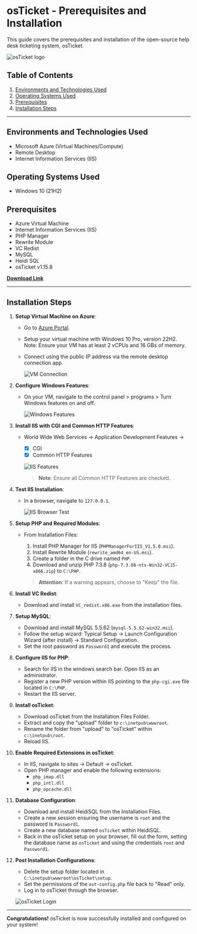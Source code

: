 
# osTicket - Prerequisites and Installation


This guide covers the prerequisites and installation of the open-source help desk ticketing system, osTicket.

![osTicket logo](https://i.imgur.com/Clzj7Xs.png)

## **Table of Contents**
1. [Environments and Technologies Used](#environments-and-technologies-used)
2. [Operating Systems Used](#operating-systems-used)
3. [Prerequisites](#prerequisites)
4. [Installation Steps](#installation-steps)

---

## **Environments and Technologies Used**
- Microsoft Azure (Virtual Machines/Compute)
- Remote Desktop
- Internet Information Services (IIS)

## **Operating Systems Used**
- Windows 10 (21H2)

## **Prerequisites**
- Azure Virtual Machine
- Internet Information Services (IIS)
- PHP Manager
- Rewrite Module
- VC Redist
- MySQL
- Heidi SQL
- osTicket v1.15.8

[**Download Link**](https://drive.google.com/drive/u/0/folders/1APMfNyfNzcxZC6EzdaNfdZsUwxWYChf6)

---

## **Installation Steps**

1. **Setup Virtual Machine on Azure**:
   - Go to [Azure Portal](https://portal.azure.com/).
   - Setup your virtual machine with Windows 10 Pro, version 22H2. Note: Ensure your VM has at least 2 vCPUs and 16 GBs of memory.
   - Connect using the public IP address via the remote desktop connection app.

     ![VM Connection](https://imgur.com/MAhXK2e.png)

2. **Configure Windows Features**:
   - On your VM, navigate to the control panel > programs > Turn Windows features on and off.

     ![Windows Features](https://imgur.com/fGXMpx4.png)

3. **Install IIS with CGI and Common HTTP Features**:
   - World Wide Web Services -> Application Development Features ->
     - [X] CGI
     - [X] Common HTTP Features

     ![IIS Features](https://imgur.com/LQjw9le.png)

     > **Note**: Ensure all Common HTTP Features are checked.

4. **Test IIS Installation**:
   - In a browser, navigate to `127.0.0.1`.

     ![IIS Browser Test](https://imgur.com/eICujoq.png)

5. **Setup PHP and Required Modules**:
   - From Installation Files:
     1. Install PHP Manager for IIS (`PHPManagerForIIS_V1.5.0.msi`).
     2. Install Rewrite Module (`rewrite_amd64_en-US.msi`).
     3. Create a folder in the C drive named `PHP`.
     4. Download and unzip PHP 7.3.8 (`php-7.3.88-nts-Win32-VC15-x866.zip`) to `C:\PHP`.

     > **Attention**: If a warning appears, choose to "Keep" the file.

6. **Install VC Redist**:
   - Download and install `VC_redist.x86.exe` from the installation files.

7. **Setup MySQL**:
   - Download and install MySQL 5.5.62 (`mysql-5.5.62-win32.msi`).
   - Follow the setup wizard: Typical Setup -> Launch Configuration Wizard (after install) -> Standard Configuration.
   - Set the root password as `Password1` and execute the process.

8. **Configure IIS for PHP**:
   - Search for IIS in the windows search bar. Open IIS as an administrator.
   - Register a new PHP version within IIS pointing to the `php-cgi.exe` file located in `C:\PHP`.
   - Restart the IIS server.

9. **Install osTicket**:
   - Download osTicket from the Installation Files Folder.
   - Extract and copy the "upload" folder to `c:\inetpub\wwwroot`.
   - Rename the folder from "upload" to "osTicket" within `c:\inetpub\root`.
   - Reload IIS.

10. **Enable Required Extensions in osTicket**:
    - In IIS, navigate to sites -> Default -> osTicket.
    - Open PHP manager and enable the following extensions:
      - `php_imap.dll`
      - `php_intl.dll`
      - `php_opcache.dll`

11. **Database Configuration**:
    - Download and install HeidiSQL from the Installation Files.
    - Create a new session ensuring the username is `root` and the password is `Password1`.
    - Create a new database named `osTicket` within HeidiSQL.
    - Back in the osTicket setup on your browser, fill out the form, setting the database name as `osTicket` and using the credentials `root` and `Password1`.

12. **Post Installation Configurations**:
    - Delete the setup folder located in `C:\inetpub\wwwroot\osTicket\setup`.
    - Set the permissions of the `ost-config.php` file back to "Read" only.
    - Log in to osTicket through the browser.

     ![osTicket Login](https://imgur.com/uHVdDsx.png)

---

**Congratulations!** osTicket is now successfully installed and configured on your system!
